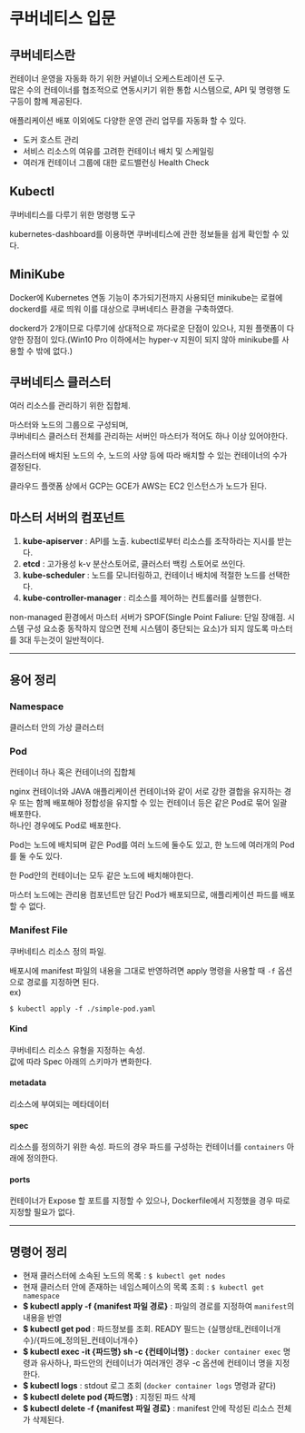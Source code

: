 # 쿠버네티스 입문

## 쿠버네티스란
컨테이너 운영을 자동화 하기 위한 커넽이너 오케스트레이션 도구.<br/>
많은 수의 컨테이너를 협조적으로 연동시키기 위한 통합 시스템으로, API 및 명령행 도구등이 함께 제공된다.

애플리케이션 배포 이외에도 다양한 운영 관리 업무를 자동화 할 수 있다.
- 도커 호스트 관리
- 서비스 리소스의 여유를 고려한 컨테이너 배치 및 스케일링
- 여러개 컨테이너 그룹에 대한 로드밸런싱 Health Check

## Kubectl
쿠버네티스를 다루기 위한 명령행 도구

kubernetes-dashboard를 이용하면 쿠버네티스에 관한 정보들을 쉽게 확인할 수 있다.

## MiniKube
Docker에 Kubernetes 연동 기능이 추가되기전까지 사용되던 minikube는 로컬에 dockerd를 새로 띄워 이를 대상으로 쿠버네티스 환경을 구축하였다.<br/>

dockerd가 2개이므로 다루기에 상대적으로 까다로운 단점이 있으나, 지원 플랫폼이 다양한 장점이 있다.(Win10 Pro 이하에서는 hyper-v 지원이 되지 않아 minikube를 사용할 수 밖에 없다.)

## 쿠버네티스 클러스터

여러 리소스를 관리하기 위한 집합체.

마스터와 노드의 그룹으로 구성되며,<br/>
쿠버네티스 클러스터 전체를 관리하는 서버인 마스터가 적어도 하나 이상 있어야한다.

클러스터에 배치된 노드의 수, 노드의 사양 등에 따라 배치할 수 있는 컨테이너의 수가 결정된다.

클라우드 플랫폼 상에서 GCP는 GCE가 AWS는 EC2 인스턴스가 노드가 된다.

## 마스터 서버의 컴포넌트
1. **kube-apiserver** : API를 노출. kubectl로부터 리소스를 조작하라는 지시를 받는다.
2. **etcd** : 고가용성 k-v 분산스토어로, 클러스터 백킹 스토어로 쓰인다.
3. **kube-scheduler** : 노드를 모니터링하고, 컨테이너 배치에 적절한 노드를 선택한다.
4. **kube-controller-manager** : 리소스를 제어하는 컨트롤러를 실행한다.

non-managed 환경에서 마스터 서버가 SPOF(Single Point Faliure: 단일 장애점. 시스템 구성 요소중 동작하지 않으면 전체 시스템이 중단되는 요소)가 되지 않도록 마스터를 3대 두는것이 일반적이다.

---

## 용어 정리
### Namespace
클러스터 안의 가상 클러스터

### Pod
컨테이너 하나 혹은 컨테이너의 집합체

nginx 컨테이너와 JAVA 애플리케이션 컨테이너와 같이 서로 강한 결합을 유지하는 경우 또는 함께 배포해야 정합성을 유지할 수 있는 컨테이너 등은 같은 Pod로 묶어 일괄 배포한다.<br/>
하나인 경우에도 Pod로 배포한다.

Pod는 노드에 배치되며 같은 Pod를 여러 노드에 둘수도 있고, 한 노드에 여러개의 Pod를 둘 수도 있다.

한 Pod안의 컨테이너는 모두 같은 노드에 배치해야한다.

마스터 노드에는 관리용 컴포넌트만 담긴 Pod가 배포되므로, 애플리케이션 파드를 배포할 수 없다.

### Manifest File
쿠버네티스 리소스 정의 파일.

배포시에 manifest 파일의 내용을 그대로 반영하려면 apply 명령을 사용할 때 `-f` 옵션으로 경로를 지정하면 된다.<br/>
ex)
```shell script
$ kubectl apply -f ./simple-pod.yaml
```

#### Kind
쿠버네티스 리소스 유형을 지정하는 속성.<br/>
값에 따라 Spec 아래의 스키마가 변화한다.

#### metadata
리소스에 부여되는 메타데이터

#### spec
리소스를 정의하기 위한 속성. 파드의 경우 파드를 구성하는 컨테이너를 `containers` 아래에 정의한다.

#### ports
컨테이너가 Expose 할 포트를 지정할 수 있으나, Dockerfile에서 지정했을 경우 따로 지정할 필요가 없다.

---

## 명령어 정리

- 현재 클러스터에 소속된 노드의 목록 : `$ kubectl get nodes`
- 현재 클러스터 안에 존재하는 네임스페이스의 목록 조회 : `$ kubectl get namespace`
- **$ kubectl apply -f {manifest 파일 경로}** : 파일의 경로를 지정하여 `manifest`의 내용을 반영
- **$ kubectl get pod** : 파드정보를 조회. READY 필드는 {실행상태_컨테이너개수}/{파드에_정의된_컨테이너개수}
- **$ kubectl exec -it {파드명} sh -c {컨테이너명}** :  `docker container exec` 명령과 유사하나, 파드안의 컨테이너가 여러개인 경우 -c 옵션에 컨테이너 명을 지정한다.
- **$ kubectl logs** : stdout 로그 조회 (`docker container logs` 명령과 같다)
- **$ kubectl delete pod {파드명}** : 지정된 파드 삭제
- **$ kubectl delete -f {manifest 파일 경로}** : manifest 안에 작성된 리소스 전체가 삭제된다.